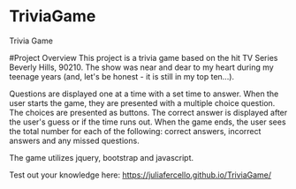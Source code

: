 # TriviaGame
Trivia Game

#Project Overview
This project is a trivia game based on the hit TV Series Beverly Hills, 90210. The show was near and dear to my heart during my teenage years (and, let's be honest - it is still in my top ten...).

Questions are displayed one at a time with a set time to answer.  When the user starts the game, they are presented with a multiple choice question. The choices are presented as buttons.  The correct answer is displayed after the user's guess or if the time runs out.  When the game ends, the user sees the total number for each of the following: correct answers, incorrect answers and any missed questions. 

The game utilizes jquery, bootstrap and javascript.

Test out your knowledge here: <a href="https://juliafercello.github.io/TriviaGame/">https://juliafercello.github.io/TriviaGame/</a>
